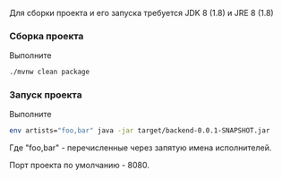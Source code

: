 Для сборки проекта и его запуска требуется JDK 8 (1.8) и JRE 8 (1.8)
### Сборка проекта
Выполните
```bash
./mvnw clean package
```

### Запуск проекта
Выполните
```bash
env artists="foo,bar" java -jar target/backend-0.0.1-SNAPSHOT.jar
```
Где "foo,bar" - перечисленные через запятую имена исполнителей.

Порт проекта по умолчанию - 8080.